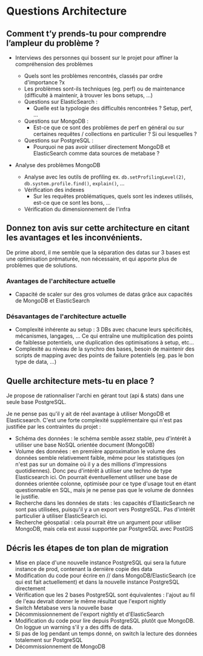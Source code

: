 # Questions Architecture

## Comment t’y prends-tu pour comprendre l’ampleur du problème ?

- Interviews des personnes qui bossent sur le projet pour affiner la compréhension des problèmes

  - Quels sont les problèmes rencontrés, classés par ordre d'importance ?x
  - Les problèmes sont-ils techniques (eg. perf) ou de maintenance (difficulté à maintenir, à trouver les bons setups, ...)
  - Questions sur ElasticSearch :
    - Quelle est la typologie des difficultés rencontrées ? Setup, perf, ...
  - Questions sur MongoDB :
    - Est-ce que ce sont des problèmes de perf en général ou sur certaines requêtes / collections en particulier ? Si oui lesquelles ?
  - Questions sur PostgreSQL :
    - Pourquoi ne pas avoir utiliser directement MongoDB et ElasticSearch comme data sources de metabase ?

- Analyse des problèmes MongoDB
  - Analyse avec les outils de profiling ex. `db.setProfilingLevel(2)`, `db.system.profile.find()`, `explain()`, ...
  - Vérification des indexes
    - Sur les requêtes problématiques, quels sont les indexes utilisés, est-ce que ce sont les bons, ...
  - Vérification du dimensionnement de l'infra

## Donnez ton avis sur cette architecture en citant les avantages et les inconvénients.

De prime abord, il me semble que la séparation des datas sur 3 bases est une optimisation prématurée, non nécessaire, et qui apporte plus de problèmes que de solutions.

### Avantages de l'architecture actuelle

- Capacité de scaler sur des gros volumes de datas grâce aux capacités de MongoDB et ElasticSearch

### Désavantages de l'architecture actuelle

- Complexité inhérente au setup : 3 DBs avec chacune leurs spécificités, mécanismes, langages, ... Ce qui entraîne une multiplication des points de faiblesse potentiels, une duplication des optimisations à setup, etc...
- Complexité au niveau de la synchro des bases, besoin de maintenir des scripts de mapping avec des points de failure potentiels (eg. pas le bon type de data, ...)

## Quelle architecture mets-tu en place ?

Je propose de rationnaliser l'archi en gérant tout (api & stats) dans une seule base PostgreSQL.

Je ne pense pas qu'il y ait de réel avantage à utiliser MongoDB et Elasticsearch. C'est une forte complexité supplémentaire qui n'est pas justifiée par les contraintes du projet :

- Schéma des données : le schéma semble assez stable, peu d'intérêt à utiliser une base NoSQL orientée document (MongoDB)
- Volume des données : en première approximation le volume des données semble relativement faible, même pour les statistiques (on n'est pas sur un domaine où il y a des millions d'impressions quotidiennes). Donc peu d'intérêt à utiliser une techno de type Elasticsearch ici. On pourrait éventuellement utiliser une base de données orientée colonne, optimisée pour ce type d'usage tout en étant questionnable en SQL, mais je ne pense pas que le volume de données le justifie.
- Recherche dans les données de stats : les capacités d'ElasticSearch ne sont pas utilisées, puisqu'il y a un export vers PostgreSQL. Pas d'intérêt particulier à utiliser ElasticSearch ici.
- Recherche géospatial : cela pourrait être un argument pour utiliser MongoDB, mais cela est aussi supportée par PostgreSQL avec PostGIS

## Décris les étapes de ton plan de migration

- Mise en place d'une nouvelle instance PostgreSQL qui sera la future instance de prod, contenant la dernière copie des data
- Modification du code pour écrire en // dans MongoDB/ElasticSearch (ce qui est fait actuellement) et dans la nouvelle instance PostgreSQL directement
- Vérification que les 2 bases PostgreSQL sont équivalentes : l'ajout au fil de l'eau devrait donner le même résultat que l'export nightly
- Switch Metabase vers la nouvelle base
- Décommissionnement de l'export nightly et d'ElasticSearch
- Modification du code pour lire depuis PostgreSQL plutôt que MongoDB. On loggue un warning s'il y a des diffs de data.
- Si pas de log pendant un temps donné, on switch la lecture des données totalement sur PostgreSQL
- Décommissionnement de MongoDB
